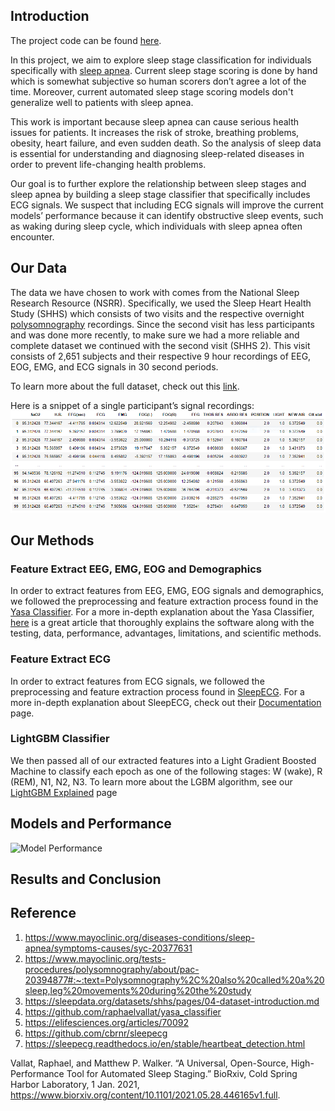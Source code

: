 ## Introduction

The project code can be found [here](https://github.com/chinkevin/DSC180_sleep_apnea).

In this project, we aim to explore sleep stage classification for individuals specifically with [sleep apnea](https://www.mayoclinic.org/diseases-conditions/sleep-apnea/symptoms-causes/syc-20377631). Current sleep stage scoring is done by hand which is somewhat subjective so human scorers don’t agree a lot of the time. Moreover, current automated sleep stage scoring models don't generalize well to patients with sleep apnea. 

This work is important because sleep apnea can cause serious health issues for patients. It increases the risk of stroke, breathing problems, obesity, heart failure, and even sudden death. So the analysis of sleep data is essential for understanding and diagnosing sleep-related diseases in order to prevent life-changing health problems.

Our goal is to further explore the relationship between sleep stages and sleep apnea by building a sleep stage classifier that specifically includes ECG signals. We suspect that including ECG signals will improve the current models’ performance because it can identify obstructive sleep events, such as waking during sleep cycle, which individuals with sleep apnea often encounter.

## Our Data

The data we have chosen to work with comes from the National Sleep Research Resource (NSRR). Specifically, we used the Sleep Heart Health Study (SHHS) which consists of two visits and the respective overnight [polysomnography](https://www.mayoclinic.org/tests-procedures/polysomnography/about/pac-20394877#:~:text=Polysomnography%2C%20also%20called%20a%20sleep,leg%20movements%20during%20the%20study) recordings. Since the second visit has less participants and was done more recently, to make sure we had a more reliable and complete dataset we continued with the second visit (SHHS 2). This visit consists of 2,651 subjects and their respective 9 hour recordings of EEG, EOG, EMG, and ECG signals in 30 second periods. 

To learn more about the full dataset, check out this [link](https://sleepdata.org/datasets/shhs/pages/04-dataset-introduction.md).

Here is a snippet of a single participant’s signal recordings:
![visit2](images/data_snip.PNG)

## Our Methods
### Feature Extract EEG, EMG, EOG and Demographics
In order to extract features from EEG, EMG, EOG signals and demographics, we followed the preprocessing and feature extraction process found in the [Yasa Classifier](https://github.com/raphaelvallat/yasa_classifier). For a more in-depth explanation about the Yasa Classifier, [here](https://elifesciences.org/articles/70092) is a great article that thoroughly explains the software along with the testing, data, performance, advantages, limitations, and scientific methods.

### Feature Extract ECG
In order to extract features from ECG signals, we followed the preprocessing and feature extraction process found in [SleepECG](https://github.com/cbrnr/sleepecg). For a more in-depth explanation about SleepECG, check out their [Documentation](https://sleepecg.readthedocs.io/en/stable/heartbeat_detection.html) page.

### LightGBM Classifier
We then passed all of our extracted features into a Light Gradient Boosted Machine to classify each epoch as one of the following stages: W (wake), R (REM), N1, N2, N3. To learn more about the LGBM algorithm, see our [LightGBM Explained](lgbm_explained.md) page

## Models and Performance
![Model Performance](images/results_table.png)

## Results and Conclusion

## Reference

1. https://www.mayoclinic.org/diseases-conditions/sleep-apnea/symptoms-causes/syc-20377631
2. https://www.mayoclinic.org/tests-procedures/polysomnography/about/pac-20394877#:~:text=Polysomnography%2C%20also%20called%20a%20sleep,leg%20movements%20during%20the%20study
3. https://sleepdata.org/datasets/shhs/pages/04-dataset-introduction.md
4. https://github.com/raphaelvallat/yasa_classifier
5. https://elifesciences.org/articles/70092
6. https://github.com/cbrnr/sleepecg
7. https://sleepecg.readthedocs.io/en/stable/heartbeat_detection.html

Vallat, Raphael, and Matthew P. Walker. “A Universal, Open-Source, High-Performance Tool for Automated Sleep Staging.” BioRxiv, Cold Spring Harbor Laboratory, 1 Jan. 2021, https://www.biorxiv.org/content/10.1101/2021.05.28.446165v1.full.
